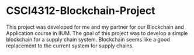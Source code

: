 # CSCI4312-Blockchain-Project  
  
  This project was developed for me and my partner for our Blockchain and Application course in IIUM.
  The goal of this project was to develop a simple blockchain for a supply chain system.
  Blockchain seems like a good replacement to the current system for supply chains.
  
